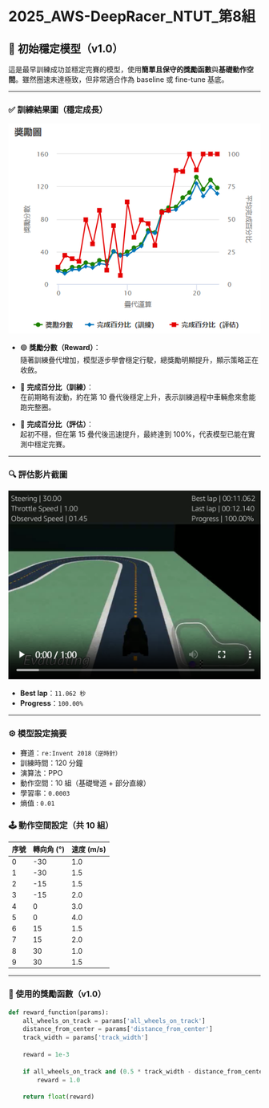 # 2025_AWS-DeepRacer_NTUT_第8組
## 🧪 初始穩定模型（v1.0）

這是最早訓練成功並穩定完賽的模型，使用**簡單且保守的獎勵函數**與**基礎動作空間**。雖然圈速未達極致，但非常適合作為 baseline 或 fine-tune 基底。

---

### ✅ 訓練結果圖（穩定成長）

![初始訓練結果圖](images/training_v1.0.png)

- 🟢 **獎勵分數（Reward）**：  
  隨著訓練疊代增加，模型逐步學會穩定行駛，總獎勵明顯提升，顯示策略正在收斂。

- 🔵 **完成百分比（訓練）**：  
  在前期略有波動，約在第 10 疊代後穩定上升，表示訓練過程中車輛愈來愈能跑完整圈。

- 🔴 **完成百分比（評估）**：  
  起初不穩，但在第 15 疊代後迅速提升，最終達到 100%，代表模型已能在實測中穩定完賽。

---

### 🔍 評估影片截圖

![初始模型影片](images/eval_v1.0.png)

- **Best lap**：`11.062 秒`
- **Progress**：`100.00%`

---

### ⚙️ 模型設定摘要

- 賽道：`re:Invent 2018（逆時針）`
- 訓練時間：120 分鐘
- 演算法：PPO
- 動作空間：10 組（基礎彎道 + 部分直線）
- 學習率：`0.0003`
- 熵值 : `0.01`

### 🕹 動作空間設定（共 10 組）

| 序號 | 轉向角 (°) | 速度 (m/s) |
|------|------------|------------|
| 0    | -30        | 1.0        |
| 1    | -30        | 1.5        |
| 2    | -15        | 1.5        |
| 3    | -15        | 2.0        |
| 4    | 0          | 3.0        |
| 5    | 0          | 4.0        |
| 6    | 15         | 1.5        |
| 7    | 15         | 2.0        |
| 8    | 30         | 1.0        |
| 9    | 30         | 1.5        |


---

### 🧠 使用的獎勵函數（v1.0）

```python
def reward_function(params):
    all_wheels_on_track = params['all_wheels_on_track']
    distance_from_center = params['distance_from_center']
    track_width = params['track_width']

    reward = 1e-3

    if all_wheels_on_track and (0.5 * track_width - distance_from_center) >= 0.05:
        reward = 1.0

    return float(reward)

